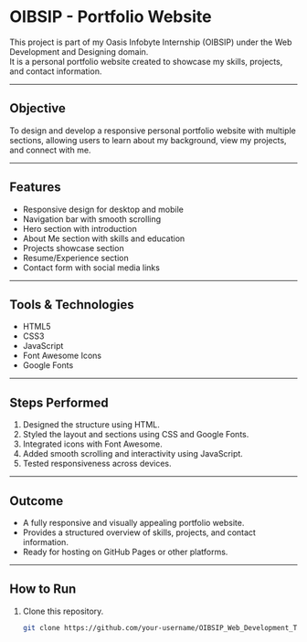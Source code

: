 # OIBSIP - Portfolio Website

This project is part of my Oasis Infobyte Internship (OIBSIP) under the Web Development and Designing domain.  
It is a personal portfolio website created to showcase my skills, projects, and contact information.

---

## Objective
To design and develop a responsive personal portfolio website with multiple sections, allowing users to learn about my background, view my projects, and connect with me.

---

## Features
- Responsive design for desktop and mobile  
- Navigation bar with smooth scrolling  
- Hero section with introduction  
- About Me section with skills and education  
- Projects showcase section  
- Resume/Experience section  
- Contact form with social media links  

---

## Tools & Technologies
- HTML5  
- CSS3  
- JavaScript  
- Font Awesome Icons  
- Google Fonts  

---

## Steps Performed
1. Designed the structure using HTML.  
2. Styled the layout and sections using CSS and Google Fonts.  
3. Integrated icons with Font Awesome.  
4. Added smooth scrolling and interactivity using JavaScript.  
5. Tested responsiveness across devices.  

---

## Outcome
- A fully responsive and visually appealing portfolio website.  
- Provides a structured overview of skills, projects, and contact information.  
- Ready for hosting on GitHub Pages or other platforms.  

---

## How to Run
1. Clone this repository.  
   ```bash
   git clone https://github.com/your-username/OIBSIP_Web_Development_Task2.git
